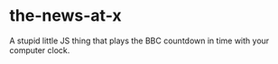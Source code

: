 # the-news-at-x
A stupid little JS thing that plays the BBC countdown in time with your computer clock.
